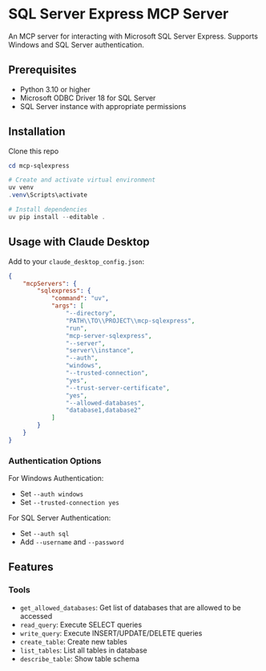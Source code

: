 # SQL Server Express MCP Server

An MCP server for interacting with Microsoft SQL Server Express. Supports Windows and SQL Server authentication.

## Prerequisites

- Python 3.10 or higher
- Microsoft ODBC Driver 18 for SQL Server
- SQL Server instance with appropriate permissions

## Installation

Clone this repo

```powershell
cd mcp-sqlexpress

# Create and activate virtual environment
uv venv
.venv\Scripts\activate

# Install dependencies
uv pip install --editable .
```

## Usage with Claude Desktop

Add to your `claude_desktop_config.json`:

```json
{
    "mcpServers": {
        "sqlexpress": {
            "command": "uv",
            "args": [
                "--directory",
                "PATH\\TO\\PROJECT\\mcp-sqlexpress",
                "run",
                "mcp-server-sqlexpress",
                "--server",
                "server\\instance",
                "--auth",
                "windows",
                "--trusted-connection",
                "yes",
                "--trust-server-certificate",
                "yes",
                "--allowed-databases",
                "database1,database2"
            ]
        }
    }
}
```

### Authentication Options

For Windows Authentication:
- Set `--auth windows`
- Set `--trusted-connection yes`

For SQL Server Authentication:
- Set `--auth sql`
- Add `--username` and `--password`

## Features

### Tools
- `get_allowed_databases`: Get list of databases that are allowed to be accessed
- `read_query`: Execute SELECT queries
- `write_query`: Execute INSERT/UPDATE/DELETE queries
- `create_table`: Create new tables
- `list_tables`: List all tables in database
- `describe_table`: Show table schema